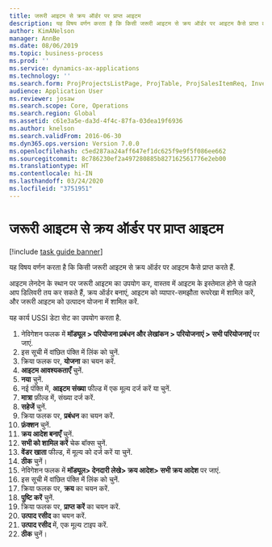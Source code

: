 ```yaml
---
title: जरूरी आइटम से क्रय ऑर्डर पर प्राप्त आइटम
description: यह विषय वर्णन करता है कि किसी जरूरी आइटम से क्रय ऑर्डर पर आइटम कैसे प्राप्त करते हैं.
author: KimANelson
manager: AnnBe
ms.date: 08/06/2019
ms.topic: business-process
ms.prod: ''
ms.service: dynamics-ax-applications
ms.technology: ''
ms.search.form: ProjProjectsListPage, ProjTable, ProjSalesItemReq, InventItemIdLookupSimple, PurchCreateFromSalesOrder, VendAccountItemLookup, PurchTable, PurchEditLines
audience: Application User
ms.reviewer: josaw
ms.search.scope: Core, Operations
ms.search.region: Global
ms.assetid: c61e3a5e-da3d-4f4c-87fa-03dea19f6936
ms.author: knelson
ms.search.validFrom: 2016-06-30
ms.dyn365.ops.version: Version 7.0.0
ms.openlocfilehash: c5ed287aa24aff647ef1dc625f9e9f5f086ee662
ms.sourcegitcommit: 8c786230ef2a497280885b827162561776e2eb00
ms.translationtype: HT
ms.contentlocale: hi-IN
ms.lasthandoff: 03/24/2020
ms.locfileid: "3751951"
---
```

# <a name="receive-items-on-purchase-order-from-item-requirement"></a>जरूरी आइटम से क्रय ऑर्डर पर प्राप्त आइटम

[!include [task guide banner](../../includes/task-guide-banner.md)]

यह विषय वर्णन करता है कि किसी जरूरी आइटम से क्रय ऑर्डर पर आइटम कैसे प्राप्त करते हैं.

आइटम लेनदेन के स्थान पर जरूरी आइटम का उपयोग कर, वास्तव में आइटम के इस्तेमाल होने से पहले आप डिलिवरी तय कर सकते हैं, क्रय ऑर्डर बनाएं, आइटम को व्यापार-समझौता रूपरेखा में शामिल करें, और जरूरी आइटम को उत्पादन योजना में शामिल करें. 

यह कार्य USSI डेटा सेट का उपयोग करता है.

1. नेविगेशन फलक में **मॉड्यूल > परियोजना प्रबंधन और लेखांकन > परियोजनाएं > सभी परियोजनाएं** पर जाएं.
2. इस सूची में वांछित पंक्ति में लिंक को चुनें.
3. क्रिया फलक पर, **योजना** का चयन करें.
4. **आइटम आवश्यकताएँ** चुनें.
5. **नया** चुनें.
6. नई पंक्ति में, **आइटम संख्या** फील्ड में एक मूल्य दर्ज करें या चुनें.
7. **मात्रा** फ़ील्ड में, संख्या दर्ज करें.
8. **सहेजें** चुनें.
9. क्रिया फलक पर, **प्रबंधन** का चयन करें.
10. **फ़ंक्शन** चुनें.
11. **क्रय आदेश बनाएँ** चुनें.
12. **सभी को शामिल करें** चेक बॉक्स चुनें.
13. **वेंडर खाता** फील्ड, में मूल्य को दर्ज करें या चुनें.
14. **ठीक** चुनें।
15. नेविगेशन फलक में **मॉड्यूल> देनदारी लेखे> क्रय आदेश> सभी क्रय आदेश** पर जाएं.
16. इस सूची में वांछित पंक्ति में लिंक को चुनें.
17. क्रिया फलक पर, **क्रय** का चयन करें.
18. **पुष्टि करें** चुनें.
19. क्रिया फलक पर, **प्राप्त करें** का चयन करें.
20. **उत्पाद रसीद** का चयन करें.
21. **उत्पाद रसीद** में, एक मूल्य टाइप करें.
22. **ठीक** चुनें।

